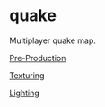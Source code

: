 # quake
Multiplayer quake map.

[Pre-Production](https://github.com/Loganrap5/quake/blob/main/Preproduction.md)

[Texturing](https://github.com/Loganrap5/quake/blob/main/Texturing.md)

[Lighting](https://github.com/Loganrap5/quake/blob/main/Lighting.md)




